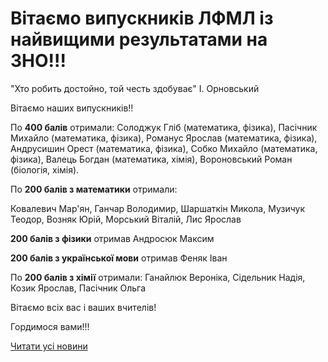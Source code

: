 # Вітаємо випускників ЛФМЛ із найвищими результатами на ЗНО!!!

"Хто робить достойно, той честь здобуває" І. Орновський

Вітаємо наших випускників!!

По **400 балів** отримали: Солоджук Гліб (математика, фізика), Пасічник Михайло (математика, фізика), Романус Ярослав (математика, фізика), Андрусишин Орест (математика, фізика), Собко Михайло (математика, фізика), Валець Богдан (математика, хімія), Вороновський Роман (біологія, хімія).

По **200 балів з математики** отримали:

Ковалевич Мар'ян, Ганчар Володимир, Шаршаткін Микола, Музичук Теодор, Возняк Юрій, Морський Віталій, Лис Ярослав

**200 балів з фізики** отримав Андросюк Максим

**200 балів з української мови** отримав Феняк Іван

По **200 балів з хімії** отримали: Ганайлюк Вероніка, Сідельник Надія, Козик Ярослав, Пасічник Ольга

Вітаємо всіх вас і ваших вчителів!

Гордимося вами!!!

[Читати усі новини](/news)
